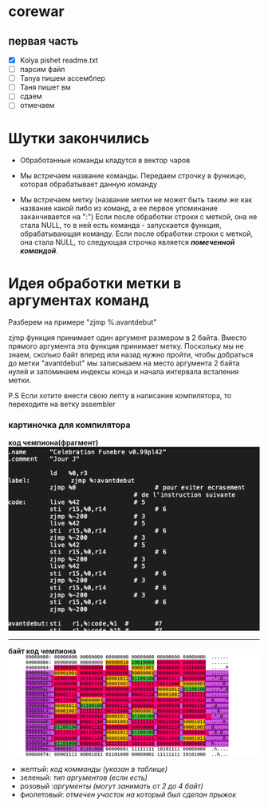# corewar
## первая часть
- [X] Kolya pishet readme.txt
- [ ] парсим файл
- [ ] Tanya пишем ассемблер
- [ ] Таня пишет вм
- [ ] сдаем
- [ ] отмечаем

# Шутки закончились
- Обработанные команды кладутся в вектор чаров
- Мы встречаем название команды. Передаем строчку в функицю, которая обрабатывает данную команду

- Мы встречаем метку (название метки не может быть таким же как название какой либо из команд, а ее первое упоминание заканчивается на ":")
Если после обработки строки с меткой, она не стала NULL, то в ней есть команда - запускается функция, обрабатывающая команду.
Если после обработки строки с меткой, она стала NULL, то следующая строчка является ***помеченной командой***.

# Идея обработки метки в аргументах команд
Разберем на примере "zjmp %:avantdebut"

zjmp функция принимает один аргумент размером в 2 байта. Вместо прямого аргумента эта функция принимает метку. Поскольку мы не знаем, сколько байт вперед или назад нужно пройти, чтобы добраться до метки  "avantdebut" мы записываем на место аргумента 2 байта нулей и запоминаем индексы конца и начала интервала всталения метки.



P.S Если хотите внести свою лепту в написание компилятора, то переходите на ветку assembler

### картиночка для компилятора
__код чемпиона(фрагмент)__
![champion code](champion_code.png)
***
__байт код чемпиона__
![byte code](corewar_byte_code.png) 
- желтый: *код комманды (указан в таблице)*
- зеленый: *тип аргументов (если есть)*
- розовый :*аргументы (могут занимать от 2 до 4 байт)*
- фиолетовый: *отмечен участок на который был сделан прыжок* 
